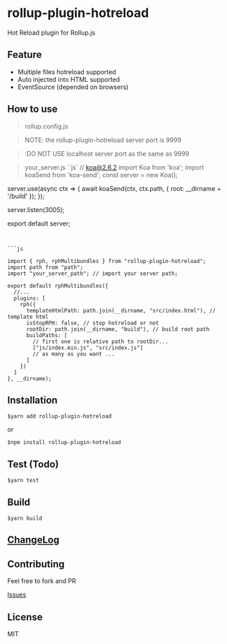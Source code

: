# rollup-plugin-hotreload
Hot Reload plugin for Rollup.js

## Feature

- Multiple files hotreload supported
- Auto injected into HTML supported
- EventSource (depended on browsers)

## How to use

> rollup.config.js

> NOTE: the rollup-plugin-hotreload server port is 9999

> :DO NOT USE localhost server port as the same as 9999

> your_server.js
``js`
// koa@2.6.2
import Koa from 'koa';
import koaSend from 'koa-send';
const server = new Koa();

server.use(async ctx => {
  await koaSend(ctx, ctx.path, {
    root: __dirname + '/build'
  });
});

server.listen(3005);

export default server;

```


```js

import { rph, rphMultibundles } from "rollup-plugin-hotreload";
import path from "path";
import "your_server_path"; // import your server path;

export default rphMultibundles({
  //...
  plugins: [
    rph({
      templateHtmlPath: path.join(__dirname, "src/index.html"), // template html
      isStopRPH: false, // stop hotreload or not
      rootDir: path.join(__dirname, "build"), // build root path
      buildPaths: [
        // first one is relative path to rootDir...
        ["js/index.min.js", "src/index.js"]
        // as many as you want ...
      ]
    })
  ]
}, __dirname);
```


## Installation
```
$yarn add rollup-plugin-hotreload
```

or 

```
$npm install rollup-plugin-hotreload
```

## Test (Todo)
```
$yarn test
```

## Build
```
$yarn build
```

## [ChangeLog](https://github.com/tingwei628/rollup-plugin-hotreload/blob/master/ChangeLog.md)

## Contributing
Feel free to fork and PR

[Issues](https://github.com/tingwei628/rollup-plugin-hotreload/issues)

## License
MIT
